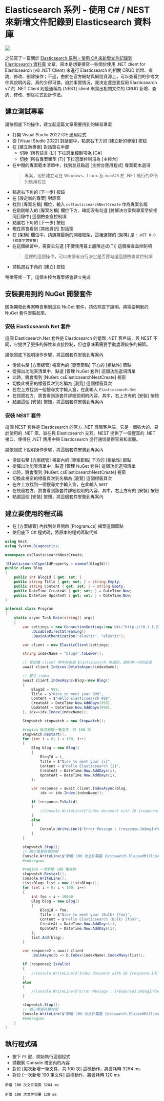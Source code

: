 # Elasticsearch 系列 - 使用 C# / NEST 來新增文件記錄到 Elasticsearch 資料庫

![](../Images/X2023-9821.png)

之前寫了一篇關於 [Elasticsearch 系列 - 使用 C# 來新增文件記錄到 Elasticsearch 資料庫](https://csharpkh.blogspot.com/2023/12/Elasticsearch-Create-Document-Index-Mapping.html) 文章，原本是想要撰寫一些關於使用 .NET client for Elasticsearch (v8 .NET Client) 來進行 Elasticsearch 的相關 CRUD 新增、查詢、修改、刪除操作；不過，由於在官方網站與網路資源上，可以查看到的參考文件與說明內容，真的少得可憐，迫於事實情況，我決定還是要採用 Elasticsearch v7 的 .NET Client 則是通稱為 (NEST) client 來寫出相關文件的  CRUD 新增、查詢、修改、刪除程式設計作法。

## 建立測試專案

請依照底下的操作，建立起這篇文章需要用到的練習專案

* 打開 Visual Studio 2022 IDE 應用程式
* 從 [Visual Studio 2022] 對話窗中，點選右下方的 [建立新的專案] 按鈕
* 在 [建立新專案] 對話窗右半部
  * 切換 [所有語言 (L)] 下拉選單控制項為 [C#]
  * 切換 [所有專案類型 (T)] 下拉選單控制項為 [主控台]
* 在中間的專案範本清單中，找到並且點選 [主控台應用程式] 專案範本選項
  > 專案，用於建立可在 Windows、Linux 及 macOS 於 .NET 執行的命令列應用程式
* 點選右下角的 [下一步] 按鈕
* 在 [設定新的專案] 對話窗
* 找到 [專案名稱] 欄位，輸入 `csElasticsearchNestCreate` 作為專案名稱
* 在剛剛輸入的 [專案名稱] 欄位下方，確認沒有勾選 [將解決方案與專案至於相同目錄中] 這個檢查盒控制項
* 點選右下角的 [下一步] 按鈕
* 現在將會看到 [其他資訊] 對話窗
* 在 [架構] 欄位中，請選擇最新的開發框架，這裡選擇的 [架構] 是 : `.NET 8.0 (標準字詞支援)`
* 在這個練習中，需要去勾選 [不要使用最上層陳述式(T)] 這個檢查盒控制項
  > 這裡的這個操作，可以由讀者自行決定是否要勾選這個檢查盒控制項
* 請點選右下角的 [建立] 按鈕

稍微等候一下，這個主控台專案將會建立完成

## 安裝要用到的 NuGet 開發套件

因為開發此專案時會用到這些 NuGet 套件，請依照底下說明，將需要用到的 NuGet 套件安裝起來。

### 安裝 Elasticsearch.Net 套件

這個 Elasticsearch.Net 套件是 Elasticsearch 的低階 .NET 客戶端，與 NEST 不同，它提供了更多的彈性和直接控制，但也意味著需要手動處理較多的細節。

請依照底下說明操作步驟，將這個套件安裝到專案內

* 滑鼠右擊 [方案總管] 視窗內的 [專案節點] 下方的 [相依性] 節點
* 從彈出功能表清單中，點選 [管理 NuGet 套件] 這個功能選項清單
* 此時，將會看到 [NuGet: csElasticsearchNestCreate] 視窗
* 切換此視窗的標籤頁次到名稱為 [瀏覽] 這個標籤頁次
* 在左上方找到一個搜尋文字輸入盒，在此輸入 `Elasticsearch.Net`
* 在視窗右方，將會看到該套件詳細說明的內容，其中，右上方有的 [安裝] 按鈕
* 點選這個 [安裝] 按鈕，將這個套件安裝到專案內

### 安裝 NEST 套件

這個 NEST 套件是 Elasticsearch 的官方 .NET 高階客戶端。它是一個強大的、易於使用的 .NET 庫，旨在與 Elasticsearch 交互。NEST 提供了一個豐富的 .NET 接口，使得在 .NET 應用中與 Elasticsearch 進行通信變得容易和直觀。

請依照底下說明操作步驟，將這個套件安裝到專案內

* 滑鼠右擊 [方案總管] 視窗內的 [專案節點] 下方的 [相依性] 節點
* 從彈出功能表清單中，點選 [管理 NuGet 套件] 這個功能選項清單
* 此時，將會看到 [NuGet: csElasticsearchNestCreate] 視窗
* 切換此視窗的標籤頁次到名稱為 [瀏覽] 這個標籤頁次
* 在左上方找到一個搜尋文字輸入盒，在此輸入 `NEST`
* 在視窗右方，將會看到該套件詳細說明的內容，其中，右上方有的 [安裝] 按鈕
* 點選這個 [安裝] 按鈕，將這個套件安裝到專案內

## 建立要使用的程式碼

* 在 [方案總管] 內找到並且開啟 [Program.cs] 檔案這個節點
* 使用底下 C# 程式碼，將原本的程式碼取代掉

```csharp
using Nest;
using System.Diagnostics;

namespace csElasticsearchNestCreate;

[ElasticsearchType(IdProperty = nameof(BlogId))]
public class Blog
{
    public int BlogId { get; set; }
    public string Title { get; set; } = string.Empty;
    public string Content { get; set; } = string.Empty;
    public DateTime CreateAt { get; set; } = DateTime.Now;
    public DateTime UpdateAt { get; set; } = DateTime.Now;
}

internal class Program
{
    static async Task Main(string[] args)
    {
        var settings = new ConnectionSettings(new Uri("http://10.1.1.231:9200/"))
            .DisableDirectStreaming()
            .BasicAuthentication("elastic", "elastic");

        var client = new ElasticClient(settings);

        string indexName = "blogs".ToLower();

        // 嘗試讓 client 物件與後端 Elasticsearch 來通訊，避免第一次的延遲
        await client.Indices.DeleteAsync(indexName);

        // 建立 index
        await client.IndexAsync<Blog>(new Blog()
        {
            BlogId = 999,
            Title = $"Nice to meet your 999",
            Content = $"Hello Elasticsearch 999",
            CreateAt = DateTime.Now.AddDays(999),
            UpdateAt = DateTime.Now.AddDays(999),
        }, idx=>idx.Index(indexName));

        Stopwatch stopwatch = new Stopwatch();

        #region 每次新增一筆文件，共 100 次
        stopwatch.Restart();
        for (int i = 0; i < 100; i++)
        {
            Blog blog = new Blog()
            {
                BlogId = i,
                Title = $"Nice to meet your {i}",
                Content = $"Hello Elasticsearch {i}",
                CreateAt = DateTime.Now.AddDays(i),
                UpdateAt = DateTime.Now.AddDays(i),
            };

            var response = await client.IndexAsync(blog,
                idx => idx.Index(indexName));

            if (response.IsValid)
            {
                //Console.WriteLine($"Index document with ID {response.Id} succeeded.");
            }
            else
            {
                Console.WriteLine($"Error Message : {response.DebugInformation}");
            }
        }

        stopwatch.Stop();
        // 顯示需要耗費時間
        Console.WriteLine($"新增 100 次文件需要 {stopwatch.ElapsedMilliseconds} ms");
        #endregion

        #region 一次新增 100 筆文件
        stopwatch.Restart();
        Console.WriteLine();
        List<Blog> list = new List<Blog>();
        for (int i = 0; i < 100; i++)
        {
            int foo = i + 10000;
            Blog blog = new Blog()
            {
                BlogId = foo,
                Title = $"Nice to meet your (Bulk) {foo}",
                Content = $"Hello Elasticsearch (Bulk) {foo}",
                CreateAt = DateTime.Now.AddDays(i),
                UpdateAt = DateTime.Now.AddDays(i),
            };
            list.Add(blog);
        }

        var response2 = await client
            .BulkAsync(b => b.Index(indexName).IndexMany(list));

        if (response2.IsValid)
        {
            //Console.WriteLine($"Index document with ID {response.Id} succeeded.");
        }
        else
        {
            //Console.WriteLine($"Error Message : {response2.DebugInformation}");
        }

        stopwatch.Stop();
        // 顯示需要耗費時間
        Console.WriteLine($"新增 100 次文件需要 {stopwatch.ElapsedMilliseconds} ms");
        #endregion
    }
}
```

## 執行程式碼

* 按下 `F5` 鍵，開始執行這個程式
* 請觀察 Console 視窗內的內容
* 對於 [每次新增一筆文件，共 100 次] 這樣動作，將會耗時 3284 ms
* 對於 [一次新增 100 筆文件] 這樣動作，將會耗時 120 ms

```
新增 100 次文件需要 3284 ms

新增 100 次文件需要 120 ms
```
